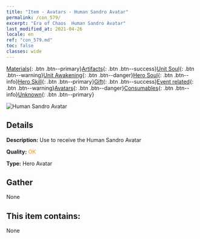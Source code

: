 ```yaml
---
title: "Item - Avatars - Human Sandro Avatar"
permalink: /con_579/
excerpt: "Era of Chaos  Human Sandro Avatar"
last_modified_at: 2021-04-26
locale: en
ref: "con_579.md"
toc: false
classes: wide
---
```

 [Materials](/Items/){: .btn .btn--primary}[Artifacts](/Items/Artifacts/){: .btn .btn--success}[Unit Soul](/Items/UnitSoul/){: .btn .btn--warning}[Unit Awakening](/Items/UnitAwakening/){: .btn .btn--danger}[Hero Soul](/Items/HeroSoul/){: .btn .btn--info}[Hero Skill](/Items/HeroSkill/){: .btn .btn--primary}[Gift](/Items/Gift/){: .btn .btn--success}[Event related](/Items/Events/){: .btn .btn--warning}[Avatars](/Items/Avatars/){: .btn .btn--danger}[Consumables](/Items/Consumables/){: .btn .btn--info}[Unknown](/Items/Unknown/){: .btn .btn--primary}

 ![Human Sandro Avatar](/images/h/h_HumanSandro1.jpg)

## Details
 **Description:** Use to receive the Human Sandro Avatar

 **Quality:** <span style="color: #FF8C00">OK</span>

 **Type:** Hero Avatar

## Gather

  None

## This item contains:

  None

